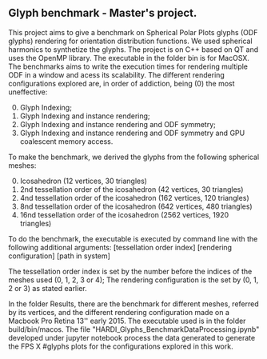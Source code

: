 ## Glyph benchmark - Master's project.

This project aims to give a benchmark on Spherical Polar Plots glyphs (ODF glyphs) rendering for orientation distribution functions. We used spherical harmonics to synthetize the glyphs.
The project is on C++ based on QT and uses the OpenMP library.
The executable in the folder bin is for MacOSX.
The benchmarks aims to write the execution times for rendering multiple ODF in a window and acess its scalability. The different rendering configurations explored are, in order of addiction, being (0) the most uneffective:

0) Glyph Indexing;
1) Glyph Indexing and instance rendering;
2) Glyph Indexing and instance rendering and ODF symmetry;
3) Glyph Indexing and instance rendering and ODF symmetry and GPU coalescent memory access.

To make the benchmark, we derived the glyphs from the following spherical meshes:

0) Icosahedron (12 vertices, 30 triangles)
1) 2nd  tessellation order of the icosahedron (42 vertices, 30 triangles)
2) 4nd  tessellation order of the icosahedron (162 vertices, 120 triangles)
3) 8nd  tessellation order of the icosahedron (642 vertices, 480 triangles)
4) 16nd tessellation order of the icosahedron (2562 vertices, 1920 triangles)

To do the benchmark, the executable is executed by command line with the following additional arguments:
[tessellation order index] [rendering configuration] [path in system]

The tessellation order index is set by the number before the indices of the meshes used (0, 1, 2, 3 or 4);
The rendering configuration is the set by (0, 1, 2 or 3) as stated earlier.

In the folder Results, there are the benchmark for different meshes, referred by its vertices, and the different rendering configuration made on a Macbook Pro Retina 13'' early 2015. The executable used is in the folder build/bin/macos. The file "HARDI_Glyphs_BenchmarkDataProcessing.ipynb" developed under jupyter notebook process the data generated to generate the FPS X #glyphs plots for the configurations explored in this work.
